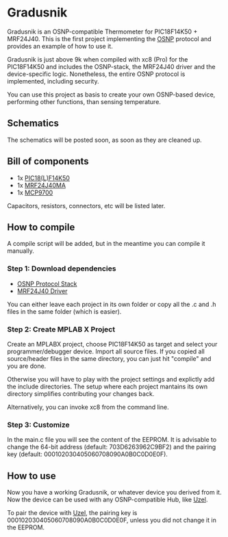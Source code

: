 Gradusnik
=========

Gradusnik is an OSNP-compatible Thermometer for PIC18F14K50 + MRF24J40. This is the first project implementing the [OSNP](https://github.com/briksoftware/osnp) protocol and provides an example of how to use it.

Gradusnik is just above 9k when compiled with xc8 (Pro) for the PIC18F14K50 and includes the OSNP-stack, the MRF24J40 driver and the device-specific logic. Nonetheless, the entire OSNP protocol is implemented, including security.

You can use this project as basis to create your own OSNP-based device, performing other functions, than sensing temperature.

## Schematics

The schematics will be posted soon, as soon as they are cleaned up.

## Bill of components

* 1x [PIC18(L)F14K50](http://www.microchip.com/wwwproducts/Devices.aspx?dDocName=en533924)
* 1x [MRF24J40MA](http://www.microchip.com/mrf24j40ma)
* 1x [MCP9700](http://www.microchip.com/wwwproducts/Devices.aspx?product=MCP9700)

Capacitors, resistors, connectors, etc will be listed later.

## How to compile

A compile script will be added, but in the meantime you can compile it manually.

### Step 1: Download dependencies

* [OSNP Protocol Stack](https://github.com/briksoftware/osnp)
* [MRF24J40 Driver](https://github.com/briksoftware/mrf24j40)

You can either leave each project in its own folder or copy all the .c and .h files in the same folder (which is easier).

### Step 2: Create MPLAB X Project

Create an MPLABX project, choose PIC18F14K50 as target and select your programmer/debugger device. Import all source files. If you copied all source/header files in the same directory, you can just hit "compile" and you are done.

Otherwise you will have to play with the project settings and explictly add the include directories. The setup where each project mantains its own directory simplifies contributing your changes back.

Alternatively, you can invoke xc8 from the command line.

### Step 3: Customize

In the main.c file you will see the content of the EEPROM. It is advisable to change the 64-bit address (default: 703D6263962C9BF2) and the pairing key (default: 000102030405060708090A0B0C0D0E0F).

## How to use

Now you have a working Gradusnik, or whatever device you derived from it. Now the device can be used with any OSNP-compatible Hub, like [Uzel](https://github.com/briksoftware/uzel).

To pair the device with [Uzel](https://github.com/briksoftware/uzel), the pairing key is 000102030405060708090A0B0C0D0E0F, unless you did not change it in the EEPROM.
